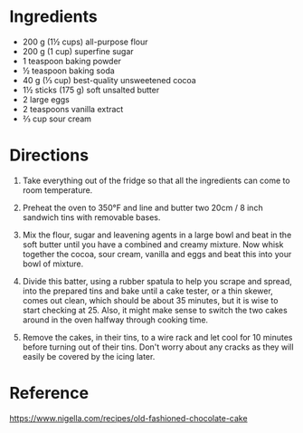 Ingredients
===========
- 200 g (1½ cups) all-purpose flour
- 200 g (1 cup) superfine sugar
- 1 teaspoon baking powder
- ½ teaspoon baking soda
- 40 g (⅓ cup) best-quality unsweetened cocoa
- 1½ sticks (175 g) soft unsalted butter
- 2 large eggs
- 2 teaspoons vanilla extract
- ⅔ cup sour cream

Directions
==========
1. Take everything out of the fridge so that all the ingredients can come to 
   room temperature.

2. Preheat the oven to 350°F and line and butter two 20cm / 8 inch sandwich 
   tins with removable bases.

3. Mix the flour, sugar and leavening agents in a large bowl and beat in the 
   soft butter until you have a combined and creamy mixture. Now whisk together 
   the cocoa, sour cream, vanilla and eggs and beat this into your bowl of 
   mixture.

4. Divide this batter, using a rubber spatula to help you scrape and spread, 
   into the prepared tins and bake until a cake tester, or a thin skewer, comes 
   out clean, which should be about 35 minutes, but it is wise to start 
   checking at 25. Also, it might make sense to switch the two cakes around in 
   the oven halfway through cooking time.

5. Remove the cakes, in their tins, to a wire rack and let cool for 10 minutes 
   before turning out of their tins. Don't worry about any cracks as they will 
   easily be covered by the icing later.

Reference
=========
https://www.nigella.com/recipes/old-fashioned-chocolate-cake
